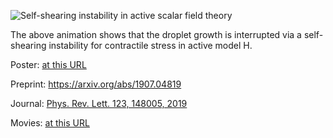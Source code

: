 ![Self-shearing instability in active scalar field theory](ssi.gif)

The above animation shows that the droplet growth is interrupted via a self-shearing instability for contractile stress in active model H. 


Poster: [at this URL](https://www.dropbox.com/sh/0zmd2s0y4h2dzjf/AACTLfOQ6OjMHeHQDNuWhUIHa?dl=0)


Preprint: https://arxiv.org/abs/1907.04819

Journal: [Phys. Rev. Lett. 123, 148005, 2019](https://journals.aps.org/prl/abstract/10.1103/PhysRevLett.123.148005)

Movies: [at this URL](https://www.dropbox.com/sh/5krtwg7gwmq736r/AADZMIimLTgjVdyfb1EYnJZGa?dl=0)
